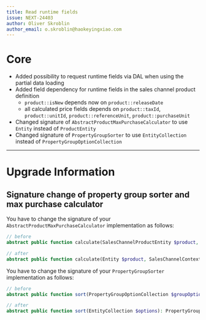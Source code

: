 ```yaml
---
title: Read runtime fields
issue: NEXT-24403
author: Oliver Skroblin
author_email: o.skroblin@haokeyingxiao.com
---
```

# Core
* Added possibility to request runtime fields via DAL when using the partial data loading
* Added field dependency for runtime fields in the sales channel product definition
  * `product::isNew` depends now on `product::releaseDate`
  * all calculated price fields depends on `product::taxId`, `product::unitId`, `product::referenceUnit`, `product::purchaseUnit`
* Changed signature of `AbstractProductMaxPurchaseCalculator` to use `Entity` instead of `ProductEntity`
* Changed signature of `PropertyGroupSorter` to use `EntityCollection` instead of `PropertyGroupOptionCollection`
___
# Upgrade Information
## Signature change of property group sorter and max purchase calculator
You have to change the signature of your `AbstractProductMaxPurchaseCalculator` implementation as follows:
```php
// before
abstract public function calculate(SalesChannelProductEntity $product, SalesChannelContext $context): int;

// after
abstract public function calculate(Entity $product, SalesChannelContext $context): int;
```

You have to change the signature of your `PropertyGroupSorter` implementation as follows:
```php
// before
abstract public function sort(PropertyGroupOptionCollection $groupOptionCollection): PropertyGroupCollection;

// after
abstract public function sort(EntityCollection $options): PropertyGroupCollection;
```
